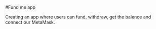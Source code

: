 #Fund me app

Creating an app where users can fund, withdraw, get the balence and connect our MetaMask.
